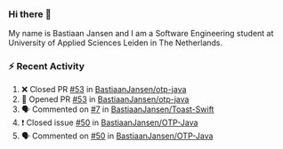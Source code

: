 ### Hi there 👋

My name is Bastiaan Jansen and I am a Software Engineering student at University of Applied Sciences Leiden in The Netherlands. 

### ⚡ Recent Activity
<!--START_SECTION:activity-->
1. ❌ Closed PR [#53](https://github.com/BastiaanJansen/otp-java/pull/53) in [BastiaanJansen/otp-java](https://github.com/BastiaanJansen/otp-java)
2. 💪 Opened PR [#53](https://github.com/BastiaanJansen/otp-java/pull/53) in [BastiaanJansen/otp-java](https://github.com/BastiaanJansen/otp-java)
3. 🗣 Commented on [#7](https://github.com/BastiaanJansen/Toast-Swift/issues/7) in [BastiaanJansen/Toast-Swift](https://github.com/BastiaanJansen/Toast-Swift)
4. ❗️ Closed issue [#50](https://github.com/BastiaanJansen/OTP-Java/issues/50) in [BastiaanJansen/OTP-Java](https://github.com/BastiaanJansen/OTP-Java)
5. 🗣 Commented on [#50](https://github.com/BastiaanJansen/OTP-Java/issues/50) in [BastiaanJansen/OTP-Java](https://github.com/BastiaanJansen/OTP-Java)
<!--END_SECTION:activity-->

<!--
**BastiaanJansen/BastiaanJansen** is a ✨ _special_ ✨ repository because its `README.md` (this file) appears on your GitHub profile.

Here are some ideas to get you started:

- 🔭 I’m currently working on ...
- 🌱 I’m currently learning ...
- 👯 I’m looking to collaborate on ...
- 🤔 I’m looking for help with ...
- 💬 Ask me about ...
- 📫 How to reach me: ...
- 😄 Pronouns: ...
- ⚡ Fun fact: ...
-->
